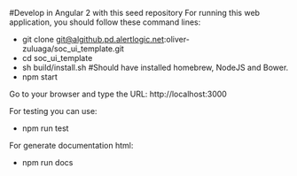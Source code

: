 #Develop in Angular 2 with this seed repository
For running this web application, you should follow these command lines:
- git clone git@algithub.pd.alertlogic.net:oliver-zuluaga/soc_ui_template.git
- cd soc_ui_template
- sh build/install.sh #Should have installed homebrew, NodeJS and Bower.
- npm start

Go to your browser and type the URL: http://localhost:3000

For testing you can use:
- npm run test

For generate documentation html:
- npm run docs
